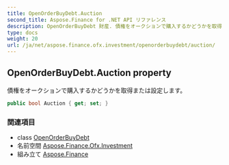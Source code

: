 ```yaml
---
title: OpenOrderBuyDebt.Auction
second_title: Aspose.Finance for .NET API リファレンス
description: OpenOrderBuyDebt 財産. 債権をオークションで購入するかどうかを取得または設定します
type: docs
weight: 20
url: /ja/net/aspose.finance.ofx.investment/openorderbuydebt/auction/
---
```

## OpenOrderBuyDebt.Auction property

債権をオークションで購入するかどうかを取得または設定します。

```csharp
public bool Auction { get; set; }
```

### 関連項目

* class [OpenOrderBuyDebt](../)
* 名前空間 [Aspose.Finance.Ofx.Investment](../../openorderbuydebt/)
* 組み立て [Aspose.Finance](../../../)


